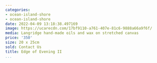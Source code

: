 ```yaml
---
categories:
- ocean-island-shore
- ocean-island-shore
date: 2022-04-09 13:18:38.497169
image: https://ucarecdn.com/17bf9110-a761-407e-81c6-9888a66a9f6f/
media: Langridge hand-made oils and wax on stretched canvas
price: '350'
size: 20 x 25cm
sold: Contact Us
title: Edge of Evening II
...
```

